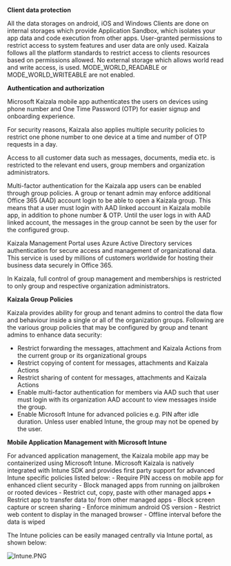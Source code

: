 **Client data protection**

All the data storages on android, iOS and Windows Clients are done on internal storages which provide Application Sandbox, which isolates your app data and code execution from other apps. User-granted permissions to restrict access to system features and user data are only used. Kaizala follows all the platform standards to restrict access to clients resources based on permissions allowed. No external storage which allows world read and write access, is used. MODE_WORLD_READABLE or MODE_WORLD_WRITEABLE are not enabled. 

**Authentication and authorization**

Microsoft Kaizala mobile app authenticates the users on devices using phone number and One Time Password (OTP) for easier signup and onboarding experience.  

For security reasons, Kaizala also applies multiple security policies to restrict one phone number to one device at a time and number of OTP requests in a day.  

Access to all customer data such as messages, documents, media etc. is restricted to the relevant end users, group members and organization administrators. 

Multi-factor authentication for the Kaizala app users can be enabled through group policies. A group or tenant admin may enforce additional Office 365 (AAD) account login to be able to open a Kaizala group. This means that a user must login with AAD linked account in Kaizala mobile app, in addition to phone number & OTP. Until the user logs in with AAD linked account, the messages in the group cannot be seen by the user for the configured group. 

Kaizala Management Portal uses Azure Active Directory services authentication for secure access and management of organizational data. This service is used by millions of customers worldwide for hosting their business data securely in Office 365. 

In Kaizala, full control of group management and memberships is restricted to only group and respective organization administrators. 

**Kaizala Group Policies**

Kaizala provides ability for group and tenant admins to control the data flow and behaviour inside a single or all of the organization groups. Following are the various group policies that may be configured by group and tenant admins to enhance data security: 

  
- Restrict forwarding the messages, attachment and Kaizala Actions from the current group or its organizational groups 
- Restrict copying of content for messages, attachments and Kaizala Actions 
- Restrict sharing of content for messages, attachments and Kaizala Actions 
- Enable multi-factor authentication for members via AAD such that user must login with its organization AAD account to view messages inside the group. 
- Enable Microsoft Intune for advanced policies e.g. PIN after idle duration. Unless user enabled Intune, the group may not be opened by the user. 

**Mobile Application Management with Microsoft Intune**

For advanced application management, the Kaizala mobile app may be containerized using Microsoft Intune. Microsoft Kaizala is natively integrated with Intune SDK and provides first party support for advanced Intune specific policies listed below:
    - Require PIN access on mobile app for enhanced client security 
    - Block managed apps from running on jailbroken or rooted devices 
    - Restrict cut, copy, paste with other managed apps • Restrict app to transfer data to/ from other managed apps 
    - Block screen capture or screen sharing 
    - Enforce minimum android OS version 
    - Restrict web content to display in the managed browser
    - Offline interval before the data is wiped 

The Intune policies can be easily managed centrally via Intune portal, as shown below:  

![Intune.PNG](../../../../Desktop/Intune.PNG)




